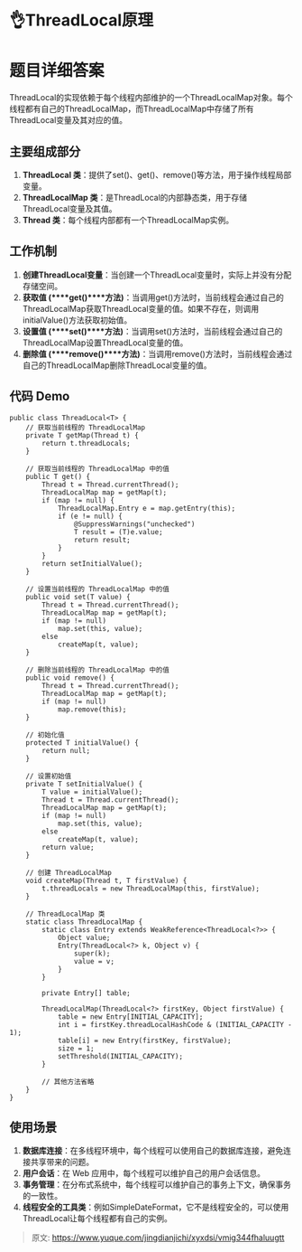 # 👌ThreadLocal原理

# 题目详细答案
ThreadLocal的实现依赖于每个线程内部维护的一个ThreadLocalMap对象。每个线程都有自己的ThreadLocalMap，而ThreadLocalMap中存储了所有ThreadLocal变量及其对应的值。

## 主要组成部分
1. **ThreadLocal 类**：提供了set()、get()、remove()等方法，用于操作线程局部变量。
2. **ThreadLocalMap 类**：是ThreadLocal的内部静态类，用于存储ThreadLocal变量及其值。
3. **Thread 类**：每个线程内部都有一个ThreadLocalMap实例。

## 工作机制
1. **创建****ThreadLocal****变量**：当创建一个ThreadLocal变量时，实际上并没有分配存储空间。
2. **获取值 (****get()****方法)**：当调用get()方法时，当前线程会通过自己的ThreadLocalMap获取ThreadLocal变量的值。如果不存在，则调用initialValue()方法获取初始值。
3. **设置值 (****set()****方法)**：当调用set()方法时，当前线程会通过自己的ThreadLocalMap设置ThreadLocal变量的值。
4. **删除值 (****remove()****方法)**：当调用remove()方法时，当前线程会通过自己的ThreadLocalMap删除ThreadLocal变量的值。

## 代码 Demo
```plain
public class ThreadLocal<T> {
    // 获取当前线程的 ThreadLocalMap
    private T getMap(Thread t) {
        return t.threadLocals;
    }

    // 获取当前线程的 ThreadLocalMap 中的值
    public T get() {
        Thread t = Thread.currentThread();
        ThreadLocalMap map = getMap(t);
        if (map != null) {
            ThreadLocalMap.Entry e = map.getEntry(this);
            if (e != null) {
                @SuppressWarnings("unchecked")
                T result = (T)e.value;
                return result;
            }
        }
        return setInitialValue();
    }

    // 设置当前线程的 ThreadLocalMap 中的值
    public void set(T value) {
        Thread t = Thread.currentThread();
        ThreadLocalMap map = getMap(t);
        if (map != null)
            map.set(this, value);
        else
            createMap(t, value);
    }

    // 删除当前线程的 ThreadLocalMap 中的值
    public void remove() {
        Thread t = Thread.currentThread();
        ThreadLocalMap map = getMap(t);
        if (map != null)
            map.remove(this);
    }

    // 初始化值
    protected T initialValue() {
        return null;
    }

    // 设置初始值
    private T setInitialValue() {
        T value = initialValue();
        Thread t = Thread.currentThread();
        ThreadLocalMap map = getMap(t);
        if (map != null)
            map.set(this, value);
        else
            createMap(t, value);
        return value;
    }

    // 创建 ThreadLocalMap
    void createMap(Thread t, T firstValue) {
        t.threadLocals = new ThreadLocalMap(this, firstValue);
    }

    // ThreadLocalMap 类
    static class ThreadLocalMap {
        static class Entry extends WeakReference<ThreadLocal<?>> {
            Object value;
            Entry(ThreadLocal<?> k, Object v) {
                super(k);
                value = v;
            }
        }

        private Entry[] table;

        ThreadLocalMap(ThreadLocal<?> firstKey, Object firstValue) {
            table = new Entry[INITIAL_CAPACITY];
            int i = firstKey.threadLocalHashCode & (INITIAL_CAPACITY - 1);
            table[i] = new Entry(firstKey, firstValue);
            size = 1;
            setThreshold(INITIAL_CAPACITY);
        }

        // 其他方法省略
    }
}
```

## 使用场景
1. **数据库连接**：在多线程环境中，每个线程可以使用自己的数据库连接，避免连接共享带来的问题。
2. **用户会话**：在 Web 应用中，每个线程可以维护自己的用户会话信息。
3. **事务管理**：在分布式系统中，每个线程可以维护自己的事务上下文，确保事务的一致性。
4. **线程安全的工具类**：例如SimpleDateFormat，它不是线程安全的，可以使用ThreadLocal让每个线程都有自己的实例。





> 原文: <https://www.yuque.com/jingdianjichi/xyxdsi/vmig344fhaluugtt>